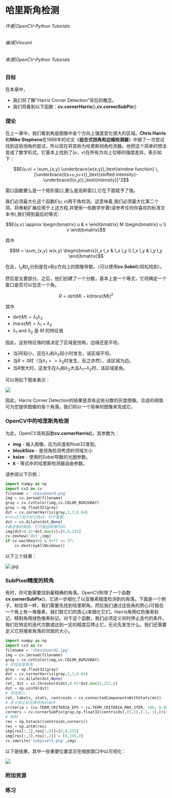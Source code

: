 # 哈里斯角检测

###### 作者|OpenCV-Python Tutorials
###### 编译|Vincent
###### 来源|OpenCV-Python Tutorials 

### 目标
在本章中，
- 我们将了解"Harris Corner Detection”背后的概念。
- 我们将看到以下函数：**cv.cornerHarris**(),**cv.cornerSubPix**()

### 理论

在上一章中，我们看到角是图像中各个方向上强度变化很大的区域。**Chris Harris**和**Mike Stephens**在1988年的论文《**组合式拐角和边缘检测器**》中做了一次尝试找到这些拐角的尝试，所以现在将其称为哈里斯拐角检测器。他把这个简单的想法变成了数学形式。它基本上找到了$(u，v)$在所有方向上位移的强度差异。表示如下：

$$E(u,v) = \sum_{x,y} \underbrace{w(x,y)}_\text{window function} \, [\underbrace{I(x+u,y+v)}_\text{shifted intensity}-\underbrace{I(x,y)}_\text{intensity}]^2$$

窗口函数要么是一个矩形窗口,要么是高斯窗口,它在下面赋予了值。

我们必须最大化这个函数$E(u,v)$用于角检测。这意味着,我们必须最大化第二个项。将泰勒扩展应用于上述方程,并使用一些数学步骤(请参考任何你喜欢的标准文本书),我们得到最后的等式:

$$E(u,v) \approx \begin{bmatrix} u & v \end{bmatrix} M \begin{bmatrix} u \\ v \end{bmatrix}$$

其中

$$M = \sum_{x,y} w(x,y) \begin{bmatrix}I_x I_x & I_x I_y \\ I_x I_y & I_y I_y \end{bmatrix}$$

在此，$I_x$和$I_y$分别是在x和y方向上的图像导数。（可以使用**cv.Sobel**()轻松找到）。

然后是主要部分。之后，他们创建了一个分数，基本上是一个等式，它将确定一个窗口是否可以包含一个角。

$$R = det(M) - k(trace(M))^2$$

其中

- $det(M)=\lambda_1\lambda_2$
- $trace(M)=\lambda_1+\lambda_2$
- $\lambda_1$ and $\lambda_2$ 是 $M$ 的特征值

因此，这些特征值的值决定了区域是拐角，边缘还是平坦。

- 当$|R|$较小，这在$\lambda_1$和$\lambda_2$较小时发生，该区域平坦。
- 当$R<0$时（当$\lambda_1 >>\lambda_2$时发生，反之亦然），该区域为边。
- 当$R$很大时，这发生在$\lambda_1$和$\lambda_2$大且$\lambda_1$~$\lambda_2$时，该区域是角。

可以用如下图来表示：

![](http://qiniu.aihubs.net/harris_region.jpg)

因此，Harris Corner Detection的结果是具有这些分数的灰度图像。合适的阈值可为您提供图像的各个角落。我们将以一个简单的图像来完成它。

### OpenCV中的哈里斯角检测

为此，OpenCV具有函数**cv.cornerHarris(**)。其参数为：
- **img** - 输入图像，应为灰度和float32类型。
- **blockSize** - 是拐角检测考虑的邻域大小
- **ksize** - 使用的Sobel导数的光圈参数。
- **k** - 等式中的哈里斯检测器自由参数。

请参阅以下示例：

```python
import numpy as np
import cv2 as cv
filename = 'chessboard.png'
img = cv.imread(filename)
gray = cv.cvtColor(img,cv.COLOR_BGR2GRAY)
gray = np.float32(gray)
dst = cv.cornerHarris(gray,2,3,0.04)
#result用于标记角点，并不重要
dst = cv.dilate(dst,None)
#最佳值的阈值，它可能因图像而异。
img[dst>0.01*dst.max()]=[0,0,255]
cv.imshow('dst',img)
if cv.waitKey(0) & 0xff == 27:
    cv.destroyAllWindows()
```

以下三个结果：

![.jpg](5_2_%E5%93%88%E9%87%8C%E6%96%AF%E8%A7%92%E6%A3%80%E6%B5%8B.assets/harris_result.jpg)

### SubPixel精度的转角 

有时，你可能需要找到最精确的角落。OpenCV附带了一个函数**cv.cornerSubPix**()，它进一步细化了以亚像素精度检测到的角落。下面是一个例子。和往常一样，我们需要先找到哈里斯角。然后我们通过这些角的质心(可能在一个角上有一堆像素，我们取它们的质心)来细化它们。Harris角用红色像素标记，精制角用绿色像素标记。对于这个函数，我们必须定义何时停止迭代的条件。我们在特定的迭代次数或达到一定的精度后停止它，无论先发生什么。我们还需要定义它将搜索角落的邻居的大小。

```python
import numpy as np
import cv2 as cv
filename = 'chessboard2.jpg'
img = cv.imread(filename)
gray = cv.cvtColor(img,cv.COLOR_BGR2GRAY)
# 寻找哈里斯角
gray = np.float32(gray)
dst = cv.cornerHarris(gray,2,3,0.04)
dst = cv.dilate(dst,None)
ret, dst = cv.threshold(dst,0.01*dst.max(),255,0)
dst = np.uint8(dst)
# 寻找质心
ret, labels, stats, centroids = cv.connectedComponentsWithStats(dst)
# 定义停止和完善拐角的条件
criteria = (cv.TERM_CRITERIA_EPS + cv.TERM_CRITERIA_MAX_ITER, 100, 0.001)
corners = cv.cornerSubPix(gray,np.float32(centroids),(5,5),(-1,-1),criteria)
# 绘制
res = np.hstack((centroids,corners))
res = np.int0(res)
img[res[:,1],res[:,0]]=[0,0,255]
img[res[:,3],res[:,2]] = [0,255,0]
cv.imwrite('subpixel5.png',img)
```

以下是结果，其中一些重要位置显示在缩放窗口中以可视化：

![](http://qiniu.aihubs.net/subpixel3.png)

### 附加资源

### 练习